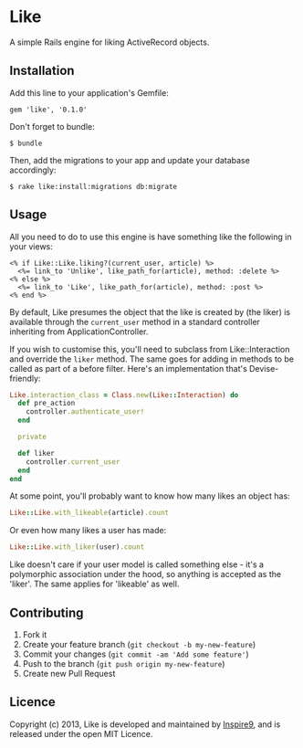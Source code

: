 # Like

A simple Rails engine for liking ActiveRecord objects.

## Installation

Add this line to your application's Gemfile:

    gem 'like', '0.1.0'

Don't forget to bundle:

    $ bundle

Then, add the migrations to your app and update your database accordingly:

    $ rake like:install:migrations db:migrate

## Usage

All you need to do to use this engine is have something like the following in your views:

```erb
<% if Like::Like.liking?(current_user, article) %>
  <%= link_to 'Unlike', like_path_for(article), method: :delete %>
<% else %>
  <%= link_to 'Like', like_path_for(article), method: :post %>
<% end %>
```

By default, Like presumes the object that the like is created by (the liker) is available through the `current_user` method in a standard controller inheriting from ApplicationController.

If you wish to customise this, you'll need to subclass from Like::Interaction and override the `liker` method. The same goes for adding in methods to be called as part of a before filter. Here's an implementation that's Devise-friendly:

```ruby
Like.interaction_class = Class.new(Like::Interaction) do
  def pre_action
    controller.authenticate_user!
  end

  private

  def liker
    controller.current_user
  end
end
```

At some point, you'll probably want to know how many likes an object has:

```ruby
Like::Like.with_likeable(article).count
```

Or even how many likes a user has made:

```ruby
Like::Like.with_liker(user).count
```

Like doesn't care if your user model is called something else - it's a polymorphic association under the hood, so anything is accepted as the 'liker'. The same applies for 'likeable' as well.

## Contributing

1. Fork it
2. Create your feature branch (`git checkout -b my-new-feature`)
3. Commit your changes (`git commit -am 'Add some feature'`)
4. Push to the branch (`git push origin my-new-feature`)
5. Create new Pull Request

## Licence

Copyright (c) 2013, Like is developed and maintained by [Inspire9](http://inspire9.com), and is released under the open MIT Licence.
